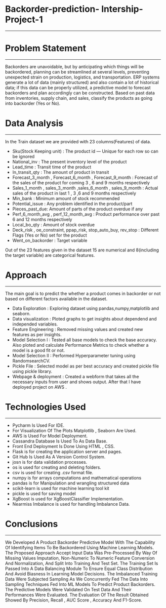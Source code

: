 # Backorder-prediction- Intership-Project-1
----------------------------------------------------------------------------------------------------------------------------------------------------------------------

# Problem Statement
-------------------------------------------------------------------------------------------------------------------------------------------------------------------------------

Backorders are unavoidable, but by anticipating which things will be backordered, planning can be streamlined at several levels, preventing unexpected strain on production, logistics, and transportation. ERP systems generate a lot of data (mainly structured) and also contain a lot of historical data; if this data can be properly utilized, a predictive model to forecast backorders and plan accordingly can be constructed. Based on past data from inventories, supply chain, and sales, classify the products as going into backorder (Yes or No).

# Data Analysis
----------------------------------------------------------------------------------------------------------------------------------------------------------------------------

In the Train dataset we are provided with 23 columns(Features) of data.

* Sku(Stock Keeping unit) : The product id — Unique for each row so can be ignored
* National_inv : The present inventory level of the product
* Lead_time : Transit time of the product
* In_transit_qty : The amount of product in transit
* Forecast_3_month , Forecast_6_month , Forecast_9_month : Forecast of the sales of the product for coming 3 , 6 and 9 months respectively
* Sales_1_month , sales_3_month ,sales_6_month , sales_9_month : Actual sales of the product in last 1 , 3 ,6 and 9 months respectively
* Min_bank : Minimum amount of stock recommended
* Potential_issue : Any problem identified in the product/part
* Pieces_past_due: Amount of parts of the product overdue if any
* Perf_6_month_avg , perf_12_month_avg : Product performance over past 6 and 12 months respectively
* Local_bo_qty : Amount of stock overdue
* Deck_risk , oe_constraint, ppap_risk, stop_auto_buy, rev_stop : Different Flags (Yes or No) set for the product
* Went_on_backorder : Target variable

Out of the 23 features given in the dataset 15 are numerical and 8(including the target variable) are categorical features.

# Approach
--------------------------------------------------------------------------------------------------------------------------------------------------------------------------------

The main goal is to predict the whether a product comes in backorder or not based on different factors available in the dataset.

* Data Exploration : Exploring dataset using pandas,numpy,matplotlib and seaborn.
* Data visualization : Ploted graphs to get insights about dependend and independed variables.
* Feature Engineering : Removed missing values and created new features as per insights.
* Model Selection I : Tested all base models to check the base accuracy. Also ploted and calculate Performance Metrics to check whether a model is a good fit or not.
* Model Selection II : Performed Hyperparameter tuning using RandomsearchCV.
* Pickle File : Selected model as per best accuracy and created pickle file using pickle library.
* Webpage & deployment : Created a webform that takes all the necessary inputs from user and shows output. After that I have deployed project on AWS .

# Technologies Used
-------------------------------------------------------------------------------------------------------------------------------------------------------------

 * Pycharm Is Used For IDE.
 * For Visualization Of The Plots Matplotlib , Seaborn Are Used.
 * AWS is Used For Model Deployment.
 * Cassandra Database Is Used To As Data Base.
 * Front End Deployment Is Done Using HTML , CSS.
 * Flask is for creating the application server and pages.
 * Git Hub Is Used As A Version Control System.
 * josn is for data validation processes.
 * os is used for creating and deleting folders.
 * csv is used for creating .csv format file.
 * numpy is for arrays computations and mathematical operations
 * pandas is for Manipulation and wrangling structured data
 * scikit-learn is used for machine learning tool kit
 * pickle is used for saving model
 * XgBoost is used for XgBoostClassifier Implementation.
 * Nearmiss Imbalance is used for handling Imbalance Data.
 
 # Conclusions
 -------------------------------------------------------------------------------------------------------------------------------------------------------------------
 
We Developed A Product Backorder Predictive Model With The Capability Of Identifying Items To Be Backordered Using Machine Learning Models. The Proposed Approach Accept Input Data Was Pre-Processed By Way Of Missing Values Imputation, Non-Numeric To Numeric Feature Conversion And Normalization, And Split Into Training And Test Set. The Training Set Is Passed Into A Data Balancing Module To Ensure Equal Class Distribution And Avoid Biasness In Learning Model Decisions. The Imbalanced Training Data Were Subjected Sampling As We Concurrently Fed The Data Into Sampling Techniques Fed Into ML Models To Predict Product Backorders. The Predictive Models Were Validated On Test Data And Their Performances Were Evaluated. The Evaluation Of The Result Obtained Showed By Precision, Recall , AUC Score , Accuracy And F1-Score.


